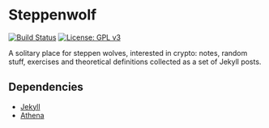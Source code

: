 # Steppenwolf

[![Build Status](https://travis-ci.com/lrusso96/steppen-wolf.svg?branch=master)](https://travis-ci.com/lrusso96/steppen-wolf)
[![License: GPL v3](https://img.shields.io/badge/License-GPL%20v3-blue.svg)](https://www.gnu.org/licenses/gpl-3.0)

A solitary place for steppen wolves, interested in crypto: notes, random stuff, exercises and theoretical definitions collected as a set of Jekyll posts.

## Dependencies

- [Jekyll](https://jekyllrb.com/)
- [Athena](https://github.com/broccolini/athena)
